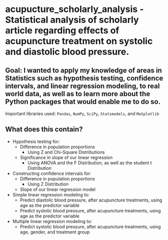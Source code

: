 # acupucture_scholarly_analysis - Statistical analysis of scholarly article regarding effects of acupuncture treatment on systolic and diastolic blood pressure.
## Goal: I wanted to apply my knowledge of areas in Statistics such as hypothesis testing, confidence intervals, and linear regression modeling, to real world data, as well as to learn more about the Python packages that would enable me to do so.

Important libraries used: `Pandas`, `NumPy`, `SciPy`, `Statsmodels`, and `Matplotlib`

## What does this contain?
- Hypothesis testing for:
  - Difference in population proportions
    - Using Z and Chi-Square Distributions
  - Significance in slope of our linear regression
    - Using ANOVA and the F Distribution, as well as the student t Distribution
- Constructing confidence intervals for:
  - Difference in population proportions
    - Using Z Distribution
  - Slope of our linear regression model
- Simple linear regression modeling to:
  - Predict diastolic blood pressure, after acupuncture treatments, using age as the predictor variable
  - Predict systolic blood pressure, after acupuncture treatments, using age as the predictor variable
- Multiple linear regression modeling to:
  - Predict systolic blood pressure, after acupuncture treatments, using age, gender, and treatment group
